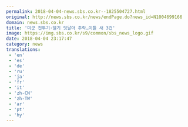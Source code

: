```yaml
---
permalink: 2018-04-04-news.sbs.co.kr--1825504727.html
original: http://news.sbs.co.kr/news/endPage.do?news_id=N1004699166
domain: news.sbs.co.kr
title: '미군 전투기·헬기 잇달아 추락…이틀 새 3건'
image: https://img.sbs.co.kr/s9/common/sbs_news_logo.gif
date: 2018-04-04 23:17:47
category: news
translations: 
 - 'en'
 - 'es'
 - 'de'
 - 'ru'
 - 'ja'
 - 'fr'
 - 'it'
 - 'zh-CN'
 - 'zh-TW'
 - 'ar'
 - 'pt'
 - 'hy'
---
```


